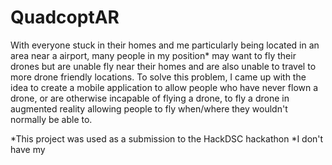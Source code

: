 # QuadcoptAR

With everyone stuck in their homes and me particularly being located in an area near a airport, many people in my position* may want to fly their drones but are unable fly near their homes and are also unable to travel to more drone friendly locations. To solve this problem, I came up with the idea to create a mobile application to allow people who have never flown a drone, or are otherwise incapable of flying a drone, to fly a drone in augmented reality allowing people to fly when/where they wouldn't normally be able to.

*This project was used as a submission to the HackDSC hackathon
*I don't have my 
